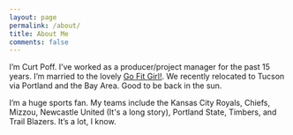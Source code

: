 ```yaml
---
layout: page
permalink: /about/
title: About Me
comments: false
---
```


I’m Curt Poff. I’ve worked as a producer/project manager for the past 15 years. I’m married to the lovely [Go Fit Girl!](http://gofitgirl.com). We recently relocated to Tucson via Portland and  the Bay Area. Good to be back in the sun.

I’m a huge sports fan. My teams include the Kansas City Royals, Chiefs, Mizzou, Newcastle United (It's a long story), Portland State, Timbers, and Trail Blazers. It’s a lot, I know.

<script type='text/javascript' src='https://ko-fi.com/widgets/widget_2.js'></script><script type='text/javascript'>kofiwidget2.init('Buy me a beer', '#46b798', 'E1E1NKO6');kofiwidget2.draw();</script> 
